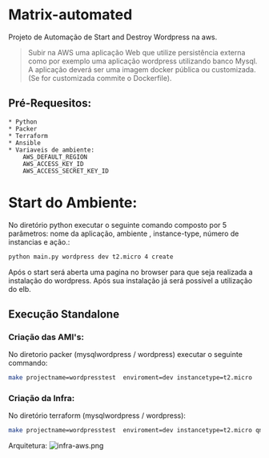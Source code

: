 # Matrix-automated
Projeto de Automação de Start and Destroy Wordpress na aws. 


>Subir na AWS uma aplicação Web que utilize persistência externa como por exemplo uma aplicação wordpress utilizando banco Mysql. A aplicação deverá ser uma imagem docker pública ou customizada. (Se for customizada commite o Dockerfile).

## Pré-Requesitos:

    * Python
    * Packer
    * Terraform
    * Ansible
    * Variaveis de ambiente: 
        AWS_DEFAULT_REGION
        AWS_ACCESS_KEY_ID
        AWS_ACCESS_SECRET_KEY_ID
   
# Start do Ambiente:         

No diretório python executar o seguinte comando composto por 5 parâmetros: nome da aplicação, ambiente , instance-type, número de instancias e ação.: 
```sh
python main.py wordpress dev t2.micro 4 create
```
Após o start será aberta uma pagina no browser para que seja realizada a instalação do wordpress. 
Após sua instalação já será possivel a utilização do elb.

## Execução Standalone

### Criação das AMI's:
No diretorio packer (mysqlwordpress / wordpress) executar o seguinte commando:
 ```sh
make projectname=wordpresstest  enviroment=dev instancetype=t2.micro
``` 
  
### Criação da Infra:
No diretório terraform (mysqlwordpress / wordpress):
    
 ```sh
make projectname=wordpresstest  enviroment=dev instancetype=t2.micro qnt=3
```


Arquitetura: 
![infra-aws.png]()
